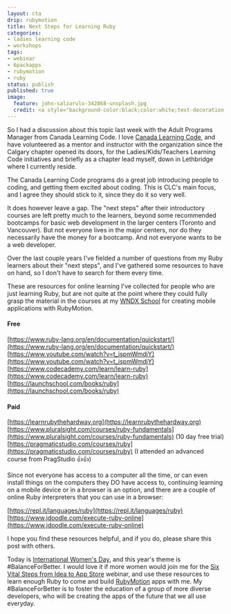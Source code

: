 ```yaml
---
layout: cta
drip: rubymotion
title: Next Steps for Learning Ruby
categories:
- ladies learning code
- workshops
tags:
- webinar
- 6packapps
- rubymotion
- ruby
status: publish
published: true
image:
  feature: john-salzarulo-342868-unsplash.jpg
  credit: <a style="background-color:black;color:white;text-decoration:none;padding:4px 6px;font-family:-apple-system, BlinkMacSystemFont, &quot;San Francisco&quot;, &quot;Helvetica Neue&quot;, Helvetica, Ubuntu, Roboto, Noto, &quot;Segoe UI&quot;, Arial, sans-serif;font-size:12px;font-weight:bold;line-height:1.2;display:inline-block;border-radius:3px" href="https://unsplash.com/@johnsalzarulo?utm_medium=referral&amp;utm_campaign=photographer-credit&amp;utm_content=creditBadge" target="_blank" rel="noopener noreferrer" title="Download free do whatever you want high-resolution photos from John Salzarulo"><span style="display:inline-block;padding:2px 3px"><svg xmlns="http://www.w3.org/2000/svg" style="height:12px;width:auto;position:relative;vertical-align:middle;top:-2px;fill:white" viewBox="0 0 32 32"><title>unsplash-logo</title><path d="M10 9V0h12v9H10zm12 5h10v18H0V14h10v9h12v-9z"></path></svg></span><span style="display:inline-block;padding:2px 3px">John Salzarulo</span></a>
---
```


So I had a discussion about this topic last week with the Adult Programs Manager from 
Canada Learning Code. I love [Canada Learning Code](https://www.canadalearningcode.ca), 
and have volunteered as a mentor and instructor with the 
organization since the Calgary chapter opened its doors, for the
Ladies/Kids/Teachers Learning Code initiatives and briefly as a chapter lead myself, 
down in Lethbridge where I currently reside.

The Canada Learning Code programs do a great job introducing people to coding, and getting
them excited about coding. This is CLC's main focus, and I agree they should stick to it, 
since they do it so very well.


It does however leave a gap. The "next steps" after their introductory courses are left pretty 
much to the learners, beyond some recommended bootcamps for basic web development in the 
larger centers (Toronto and Vancouver). But not everyone lives in the major centers, nor do they necessarily have the money for a 
bootcamp.  And not everyone wants to be a web developer.  


Over the last couple years I've fielded a number of questions from my Ruby learners 
about their "next steps", and I've gathered some resources to have on hand, so I don't 
have to search for them every time.

These are resources for online learning I've collected for people who are just learning 
Ruby, but are not quite at the point where they could fully grasp the material in the 
courses at my [WNDX School](http://wndx.school) for creating mobile applications with RubyMotion.


#### Free

[https://www.ruby-lang.org/en/documentation/quickstart/](https://www.ruby-lang.org/en/documentation/quickstart/)  
[https://www.youtube.com/watch?v=t_ispmWmdjY](https://www.youtube.com/watch?v=t_ispmWmdjY)  
[https://www.codecademy.com/learn/learn-ruby](https://www.codecademy.com/learn/learn-ruby)  
[https://launchschool.com/books/ruby](https://launchschool.com/books/ruby)  

#### Paid

[https://learnrubythehardway.org](https://learnrubythehardway.org)  
[https://www.pluralsight.com/courses/ruby-fundamentals](https://www.pluralsight.com/courses/ruby-fundamentals) (10 day free trial)  
[https://pragmaticstudio.com/courses/ruby](https://pragmaticstudio.com/courses/ruby) (I attended an advanced course from PragStudio 👍👍)  

Since not everyone has access to a computer all the time, or can even install things on
the computers they DO have access to, continuing learning on a mobile device or in a browser
is an option, and there are a couple of online Ruby interpreters that you can use in a 
browser:

[https://repl.it/languages/ruby](https://repl.it/languages/ruby)  
[https://www.jdoodle.com/execute-ruby-online](https://www.jdoodle.com/execute-ruby-online)

I hope you find these resources helpful, and if you do, please share this post with others.

Today is [International Women's Day](https://www.internationalwomensday.com/IWD2019), and
this year's theme is #BalanceForBetter.  I would love it if more women would join me for the 
[Six Vital Steps from Idea to App Store](http://6packapps.io) webinar, and use these 
resources to learn enough Ruby to come and build [RubyMotion](https://rubymotion.com) 
apps with me. My #BalanceForBetter is to foster the education of a group of more diverse 
developers, who will be creating the apps of the future that we all use everyday.  
